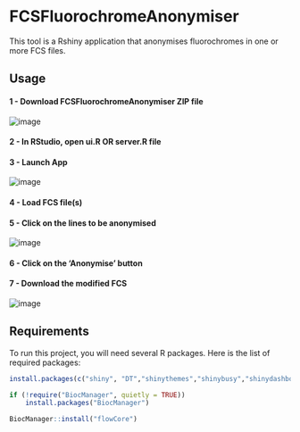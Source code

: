 # FCSFluorochromeAnonymiser
This tool is a Rshiny application that anonymises fluorochromes in one or more FCS files.

   ## Usage


#### 1 - Download FCSFluorochromeAnonymiser ZIP file

![image](https://github.com/user-attachments/assets/af4446c2-98c5-4172-bd9d-1271379ccd23)

#### 2 - In RStudio, open ui.R OR server.R file

#### 3 - Launch App 
![image](https://github.com/user-attachments/assets/02eee245-1028-4fdc-b140-d11271d4247d)

#### 4 - Load FCS file(s)

#### 5 - Click on the lines to be anonymised

![image](https://github.com/user-attachments/assets/d64c05ed-af88-4913-92d1-6fc60831d9b2)


#### 6 - Click on the ‘Anonymise’ button

#### 7 - Download the modified FCS

![image](https://github.com/user-attachments/assets/1e3e9cc4-52a0-46aa-b3c5-242299231a19)


## Requirements

To run this project, you will need several R packages. Here is the list of required packages:

```R
install.packages(c("shiny", "DT","shinythemes","shinybusy","shinydashboard","shinyjs"))
```

```R
if (!require("BiocManager", quietly = TRUE))
    install.packages("BiocManager")

BiocManager::install("flowCore")
```
